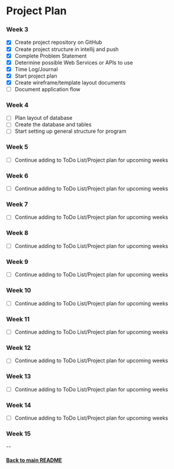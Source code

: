 # Project Plan

### Week 3
- [x] Create project repository on GitHub
- [x] Create project structure in intellij and push
- [x] Complete Problem Statement
- [x] Determine possible Web Services or APIs to use
- [x] Time Log/Journal
- [x] Start project plan
- [x] Create wireframe/template layout documents
- [ ] Document application flow

### Week 4
- [ ] Plan layout of database
- [ ] Create the database and tables
- [ ] Start setting up general structure for program

### Week 5
- [ ] Continue adding to ToDo List/Project plan for upcoming weeks

### Week 6
- [ ] Continue adding to ToDo List/Project plan for upcoming weeks

### Week 7
- [ ] Continue adding to ToDo List/Project plan for upcoming weeks

### Week 8
- [ ] Continue adding to ToDo List/Project plan for upcoming weeks

### Week 9
- [ ] Continue adding to ToDo List/Project plan for upcoming weeks

### Week 10
- [ ] Continue adding to ToDo List/Project plan for upcoming weeks

### Week 11
- [ ] Continue adding to ToDo List/Project plan for upcoming weeks

### Week 12
- [ ] Continue adding to ToDo List/Project plan for upcoming weeks

### Week 13
- [ ] Continue adding to ToDo List/Project plan for upcoming weeks

### Week 14
- [ ] Continue adding to ToDo List/Project plan for upcoming weeks

### Week 15

--
#### [Back to main README](../README.md)